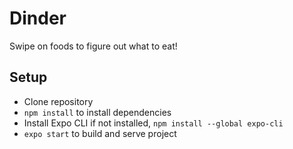 # Dinder

Swipe on foods to figure out what to eat!

## Setup

- Clone repository
- `npm install` to install dependencies
- Install Expo CLI if not installed, `npm install --global expo-cli`
- `expo start` to build and serve project
